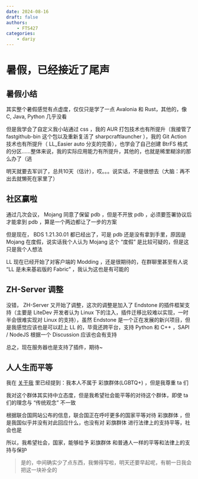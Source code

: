 ```yaml
---
date: 2024-08-16
draft: false
authors:
    - FTS427
categories:
    - dariy
---
```


# 暑假，已经接近了尾声

## 暑假小结

其实整个暑假感觉有点虚度，仅仅只是学了一点 Avalonia 和 Rust，其他的，像 C, Java, Python 几乎没看

但是我学会了自定义我小站通过 css ，我的 AUR 打包技术也有所提升（我接管了 fastgithub-bin 这个包以及重新复活了 sharpcraftlauncher ），我的 Git Action 技术也有所提升（ LL_Easier auto 分支的完善），也学会了自己创建 BtrFS 格式的分区......整体来说，我的实际应用能力有所提升，其他的，也就是稀里糊涂的那么办了（逃

明天就要去军训了，总共10天（估计），哎。。。说实话，不是很想去（大脑：再不出去就懒死在家里了）

## 社区赢啦

通过几次会议， Mojang 同意了保留 pdb ，但是不开放 pdb ，必须要签署协议后才能拿到 pdb ，算是一个两边都让了一步的方案

但是现在， BDS 1.21.30.01 都已经出了，可是 pdb 还是没有拿到手里，原因是 Mojang 在度假，说实话我个人认为 Mojang 这个 “度假” 是比较可疑的，但是这只是我个人想法

LL 现在已经开始了对客户端的 Modding ，还是很期待的，在群聊里甚至有人说 “LL 是未来基岩版的 Fabric” ，我认为这也是有可能的

## ZH-Server 调整

没错， ZH-Server 又开始了调整，这次的调整是加入了 Endstone 的插件框架支持（主要是 LiteDev 开发者认为 Linux 下的注入，插件迁移比较难以实现，一时半会很难实现对 Linux 的支持），虽然 Endstone 是一个正在发展的新兴项目，但是我感觉应该也是可以赶上 LL 的，毕竟还跨平台，支持 Python 和 C++ ，SAPI / NodeJS 根据一个 Discussion 应该也会有支持

总之，现在服务器也是支持了插件，期待~

## 人人生而平等

我在 [关于我](/about_me.md) 里已经提到：我本人不属于 彩旗群体(LGBTQ+) ，但是我尊重 ta 们

我对这个群体其实持中立态度，但是我希望社会能平等的对待这个群体，即使 ta 们的理念与 “传统观念” 不一致

根据联合国网站公布的信息，联合国正在呼吁更多的国家平等对待 彩旗群体 ，但是我国似乎并没有对此回应什么，也没有对 彩旗群体 进行法律上的支持平等，社会也是

所以，我希望社会，国家，能够给予 彩旗群体 和普通人一样的平等和法律上的支持与保护

> 是的，中间确实少了点东西，我懒得写啦，明天还要早起呢，有朝一日我会把这一块补全的
